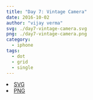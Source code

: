 ```yaml
---
title: "Day 7: Vintage Camera"
date: 2016-10-02
author: "vijay verma"
svg: ./day7-vintage-camera.svg
png: ./day7-vintage-camera.png
category:
  - iphone
tags:
  - dot
  - grid
  - single
---
```

<li><a href="./day7-vintage-camera.svg" download className="btn-svg">SVG</a></li>
<li><a href="/day7-vintage-camera.png" download className="btn-png">PNG</a></li>
